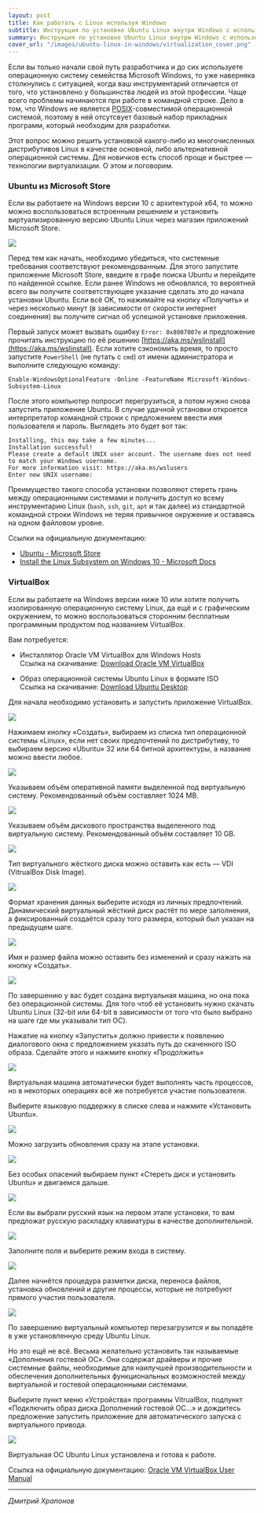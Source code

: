```yaml
---
layout: post
title: Как работать с Linux используя Windows
subtitle: Инструкция по установке Ubuntu Linux внутри Windows с использованием различных технологий виртуализации. 
summary: Инструкция по установке Ubuntu Linux внутри Windows с использованием различных технологий виртуализации.
cover_url: "/images/ubuntu-linux-in-windows/virtualization_cover.png"
---
```


Если вы только начали свой путь разработчика и до сих используете операционную систему семейства Microsoft Windows, то уже наверняка столкнулись с ситуацией, когда ваш инструментарий отличается от того, что установлено у большинства людей из этой профессии. Чаще всего проблемы начинаются при работе в командной строке. Дело в том, что Windows не является [POSIX](https://ru.wikipedia.org/wiki/POSIX)-совместимой операционной системой, поэтому в ней отсутсвует базовый набор прикладных программ, который необходим для разработки.

Этот вопрос можно решить установкой какого-либо из многочисленных дистрибутивов Linux в качестве основной, либо альтернативной операционной системы. Для новичков есть способ проще и быстрее — технологии виртуализации. О этом и поговорим.

### Ubuntu из Microsoft Store

Если вы работаете на Windows версии 10 с архитектурой x64, то можно можно воспользоваться встроенным решением и установить виртуализированную версию Ubuntu Linux через магазин приложений Microsoft Store.

![](/images/ubuntu-linux-in-windows/virtualization_1.png)

Перед тем как начать, необходимо убедиться, что системные требования соответствуют рекомендованным. Для этого запустите приложение Microsoft Store, введите в графе поиска Ubuntu и перейдите по найденной ссылке. Если ранее Windows не обновлялся, то вероятней всего вы получите соответствующее указание сделать это до начала установки Ubuntu.  Если всё OK, то нажимайте на кнопку «Получить» и через несколько минут (в зависимости от скорости интернет соединения) вы получите сигнал об успешной установке приложения.

Первый запуск может вызвать ошибку `Error: 0x8007007e` и предложение прочитать инструкцию по её решению [https://aka.ms/wslinstall](https://aka.ms/wslinstall). Если хотите сэкономить время, то просто запустите `PowerShell` (не путать с `cmd`) от имени администратора и выполните следующую команду:

```
Enable-WindowsOptionalFeature -Online -FeatureName Microsoft-Windows-Subsystem-Linux
``` 

После этого компьютер попросит перегрузиться, а потом нужно снова запустить приложение Ubuntu.   В случае удачной установки откроется интерпретатор командной строки с предложением ввести имя пользователя и пароль. Выглядеть это будет вот так:

```
Installing, this may take a few minutes...
Installation successful!
Please create a default UNIX user account. The username does not need to match your Windows username.
For more information visit: https://aka.ms/wslusers
Enter new UNIX username:
```
 
Преимущество такого способа установки позволяют стереть грань между операционными системами и получить доступ ко всему инструментарию Linux (`bash`, `ssh`, `git`, `apt` и так далее) из стандартной командной строки Windows не теряя привычное окружение и оставаясь на одном файловом уровне.

Ссылки на официальную документацию:

* [Ubuntu - Microsoft Store](https://www.microsoft.com/ru-ru/store/p/ubuntu/9nblggh4msv6)
* [Install the Linux Subsystem on Windows 10 - Microsoft Docs](https://docs.microsoft.com/en-us/windows/wsl/install-win10)

### VirtualBox

Если вы работаете на Windows версии ниже 10 или хотите получить изолированную операционную систему Linux, да ещё и с графическим окружением, то можно воспользоваться сторонним бесплатным программным продуктом под названием VirtualBox.

Вам потребуется:

* Инсталлятор Oracle VM VirtualBox для Windows Hosts  
Ссылка на скачивание: [Download Oracle VM VirtualBox](https://www.virtualbox.org/wiki/Downloads)

* Образ операционной системы Ubuntu Linux в формате ISO  
Ссылка на скачивание: [Download Ubuntu Desktop](https://www.ubuntu.com/download/desktop)

Для начала необходимо установить и запустить приложение VirtualBox.

![](/images/ubuntu-linux-in-windows/virtualization_2.png)

Нажимаем кнопку «Создать», выбираем из списка тип операционной системы «Linux», если нет своих предпочтений по дистрибутиву, то выбираем версию «Ubuntu» 32 или 64 битной архитектуры, а название можно ввести любое. 

![](/images/ubuntu-linux-in-windows/virtualization_3.png)
 
Указываем объём оперативной памяти выделенной под виртуальную систему. Рекомендованный объём составляет 1024 MB.

![](/images/ubuntu-linux-in-windows/virtualization_4.png)

Указываем объём дискового пространства выделенного под виртуальную систему. Рекомендованный объём составляет 10 GB.

![](/images/ubuntu-linux-in-windows/virtualization_5.png)

Тип виртуального жёсткого диска можно оставить как есть — VDI (VitrualBox Disk Image).

![](/images/ubuntu-linux-in-windows/virtualization_6.png)

Формат хранения данных выберите исходя из личных предпочтений. Динамический виртуальный жёсткий диск растёт по мере заполнения, а фиксированный создаётся сразу того размера, который был указан на предыдущем шаге.

![](/images/ubuntu-linux-in-windows/virtualization_7.png)

Имя и размер файла можно оставить без изменений и сразу нажать на кнопку «Создать».

![](/images/ubuntu-linux-in-windows/virtualization_8.png)

По завершению у вас будет создана виртуальная машина, но она пока без операционной системы. Для того чтоб её установить нужно скачать Ubuntu Linux (32-bit или 64-bit в зависимости от того что было выбрано на шаге где мы указывали тип ОС).

Нажатие на кнопку «Запустить» должно привести к появлению диалогового окна с предложением указать путь до скаченного ISO образа. Сделайте этого и нажмите кнопку «Продолжить»

![](/images/ubuntu-linux-in-windows/virtualization_9.png)

Виртуальная машина автоматически будет выполнять часть процессов, но в некоторых операциях всё же потребуется участие пользователя.

Выберите языковую поддержку в списке слева и нажмите «Установить Ubuntu».

![](/images/ubuntu-linux-in-windows/virtualization_10.png)

Можно загрузить обновления сразу на этапе установки.

![](/images/ubuntu-linux-in-windows/virtualization_11.png)

Без особых опасений выбираем пункт «Стереть диск и установить Ubuntu» и двигаемся дальше.

![](/images/ubuntu-linux-in-windows/virtualization_12.png)

Если вы выбрали русский язык на первом этапе установки, то вам предложат русскую раскладку клавиатуры в качестве дополнительной.

![](/images/ubuntu-linux-in-windows/virtualization_13.png)
 
Заполните поля и выберите режим входа в систему.

![](/images/ubuntu-linux-in-windows/virtualization_14.png)

Далее начнётся процедура разметки диска, переноса файлов, установка обновлений и другие процессы, которые не потребуют прямого участия пользователя.

![](/images/ubuntu-linux-in-windows/virtualization_15.png)

По завершению виртуальный компьютер перезагрузится и вы попадёте в уже установленную среду Ubuntu Linux.

Но это ещё не всё. Весьма желательно установить так называемые «Дополнения гостевой ОС». Они содержат драйверы и прочие системные файлы, необходимые для наилучшей производительности и обеспечения дополнительных функциональных возможностей между виртуальной и гостевой операционными системами.

Выберите пункт меню «Устройства» программы VitrualBox, подпункт «Подключить образ диска Дополнений гостевой ОС…» и дождитесь предложение запустить приложение для автоматического запуска с виртуального привода.

![](/images/ubuntu-linux-in-windows/virtualization_16.png)

Виртуальная ОС Ubuntu Linux установлена и готова к работе.

Ссылка на официальную документацию: [Oracle VM VirtualBox User Manual](https://www.virtualbox.org/manual/)

---

*Дмитрий Храпонов*
